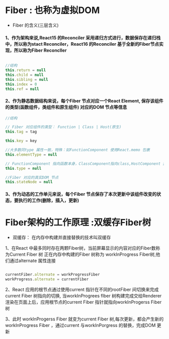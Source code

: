 # Fiber : 也称为虚拟DOM

- Fiber 的含义(三层含义)
  
#### 1、作为架构来说,React15 的Reconciler 采用递归方式进行，数据保存在递归栈中，所以称为stact Reconciler，React16 的Reconciler 基于全新的Fiber节点实现，所以称为Fiber ReconcIler 

```javascript

//结构
this.return = null
this.child = null
this.sibling = null
this.index = 0
this.ref = null

```


#### 2、作为静态数据结构来说，每个Fiber 节点对应一个React Element, 保存该组件的类型(函数组件，类组件和原生组件) 对应的DOM 节点等信息

```javascript
//结构

// Fiber 对应组件的类型： Function | Class | Host(原生)
this.tag = tag

this.key = key

//大多数同type 属性一致，特殊：如FunctionComponent 使用React.memo 包裹
this.elementType = null

// FunctionComponent 指向函数本身，ClassComponent指向class,HostComponent 指向DOM 节点的TagName
this.type = null

//Fiber 对应的真实DOM 节点
this.stateNode = null

```
#### 3、作为动态的工作单元来说，每个Fiber 节点保存了本次更新中该组件改变的状态，要执行的工作(删除，插入，更新)



# Fiber架构的工作原理 :双缓存Fiber树
   
  - 双缓存： 在内存中构建并直接替换的技术叫双缓存

 1、在React 中最多同时存在两颗Fiber树，当前屏幕显示的内容对应的Fiber数称为Current Fiber 树
 正在内存中构建的Fiber 树称为 workInProgress Fiber树,他们通过alternate 属性连接


```javascript

currentFiber.alternate = workProgressFiber
workProgress.alternate = currentFiber

```

2、React 应用的根节点通过使用current 指针在不同的rootFiber 间切换来完成current Fiber 树指向的切换,
当workInProgrees fIber 树构建完成交给Renderer 渲染在页面上后，应用根节点的current Fiber 指针就指向workInProgerss Fiber 树

3、此时 workInProgerss Fiber 就变为current Fiber 树,每次更新，都会产生新的 workInProgress Fiber ，通过current 与workInPorgress 的替换，完成DOM 更新



	
  



